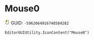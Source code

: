 # Mouse0
![](/img/Mouse0.png)
GUID: `-5962664916748584282`
```
EditorGUIUtility.IconContent("Mouse0")
```
